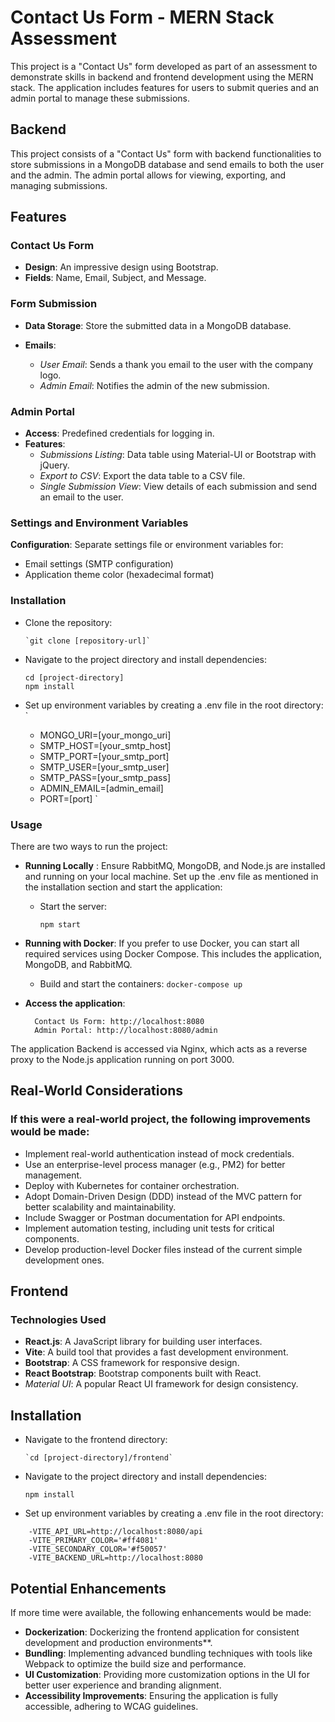 # Contact Us Form - MERN Stack Assessment
This project is a "Contact Us" form developed as part of an assessment to demonstrate skills in backend and frontend development using the MERN stack. The application includes features for users to submit queries and an admin portal to manage these submissions.

## Backend
This project consists of a "Contact Us" form with backend functionalities to store submissions in a MongoDB database and send emails to both the user and the admin. The admin portal allows for viewing, exporting, and managing submissions.

## Features

### Contact Us Form

- **Design**: An impressive design using Bootstrap.
- **Fields**: Name, Email, Subject, and Message.
### Form Submission

- **Data Storage**: Store the submitted data in a MongoDB database.
- **Emails**:

    - *User Email*: Sends a thank you email to the user with the company logo.
    - *Admin Email*: Notifies the admin of the new submission.
### Admin Portal
- **Access**: Predefined credentials for logging in.
- **Features**: 
    - *Submissions Listing*: Data table using Material-UI or Bootstrap with jQuery.
    - *Export to CSV*: Export the data table to a CSV file.
    - *Single Submission View*: View details of each submission and send an email to the user. 
### Settings and Environment Variables
**Configuration**: Separate settings file or environment variables for:
  - Email settings (SMTP configuration)
  - Application theme color (hexadecimal format)

### Installation

- Clone the repository:

      `git clone [repository-url]`

- Navigate to the project directory and install dependencies:

      cd [project-directory]
      npm install
      

- Set up environment variables by creating a .env file in the root directory:
`
    - MONGO_URI=[your_mongo_uri]
    - SMTP_HOST=[your_smtp_host]
    - SMTP_PORT=[your_smtp_port]
    - SMTP_USER=[your_smtp_user]
    - SMTP_PASS=[your_smtp_pass]
    - ADMIN_EMAIL=[admin_email]
    - PORT=[port]
`

### Usage
There are two ways to run the project:
- **Running Locally** :
  Ensure RabbitMQ, MongoDB, and Node.js are installed  and running on your local machine. Set up the .env file as mentioned in the installation section and start the application:
  - Start the server:
  
        npm start
- **Running with Docker**: 
  If you prefer to use Docker, you can start all required services using Docker Compose. This includes the application, MongoDB, and RabbitMQ.
  - Build and start the containers:
      `docker-compose up`
- **Access the application**:

        Contact Us Form: http://localhost:8080
        Admin Portal: http://localhost:8080/admin
The application Backend is accessed via Nginx, which acts as a reverse proxy to the Node.js application running on port 3000.


## Real-World Considerations

  ### **If this were a real-world project, the following improvements would be made**:

- Implement real-world authentication instead of mock credentials.
- Use an enterprise-level process manager (e.g., PM2) for better management.
- Deploy with Kubernetes for container orchestration.
- Adopt Domain-Driven Design (DDD) instead of the MVC pattern for better scalability and maintainability.
- Include Swagger or Postman documentation for API endpoints.
- Implement automation testing, including unit tests for critical components.
- Develop production-level Docker files instead of the current simple development ones.

## Frontend

### Technologies Used
- **React.js**: A JavaScript library for building user interfaces.
- **Vite**: A build tool that provides a fast development environment.
- **Bootstrap**: A CSS framework for responsive design.
- **React Bootstrap**: Bootstrap components built with React.
- *Material UI*: A popular React UI framework for design consistency.

##  Installation


- Navigate to the frontend directory:

      `cd [project-directory]/frontend`

- Navigate to the project directory and install dependencies:

      
      npm install
      

- Set up environment variables by creating a .env file in the root directory:
```
    -VITE_API_URL=http://localhost:8080/api
    -VITE_PRIMARY_COLOR='#ff4081'
    -VITE_SECONDARY_COLOR='#f50057'
    -VITE_BACKEND_URL=http://localhost:8080
```


## Potential Enhancements
If more time were available, the following enhancements would be made:

- **Dockerization**: Dockerizing the frontend application for consistent development and production environments**.
- **Bundling**: Implementing advanced bundling techniques with tools like Webpack to optimize the build size and performance.
- **UI Customization**: Providing more customization options in the UI for better user experience and branding alignment.
- **Accessibility Improvements**: Ensuring the application is fully accessible, adhering to WCAG guidelines.

